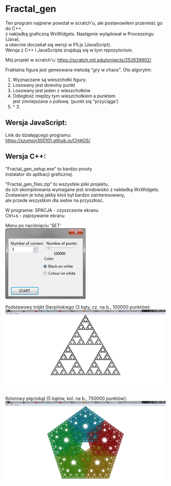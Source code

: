 # Fractal_gen
Ten program najpierw powstał w scratch'u, ale postanowiłem przenieść go do C++,  
z nakladką graficzną WxWidgets. Następnie wylądował w Processingu (Java),  
a obecnie doczekał się wersji w P5.js (JavaScript).  
Wersja z C++ i JavaScripta znajdują się w tym repozytorium.  
  
Mój projekt w scratch'u:
https://scratch.mit.edu/projects/252639902/  
  
Fraktalna figura jest geneowana metodą "gry w chaos". Oto algorytm:  
1. Wyznaczane są wieszchołki figury.
2. Losowany jest dowolny punkt
3. Losowany jest jeden z wieszchołków
4. Odległość między tym wieszchołkiem a punktem  
   jest zmniejszana o połowę. (punkt się "przyciąga')
5. ^ 3.  

<h2>Wersja JavaScript:</h2>
  
 Link do działającego programu:  
 https://szymon300101.github.io/CHAOS/  

<h2>Wersja C++:  </h2>
  
 "Fractal_gen_setup.exe" to bardzo prosty  
 instalator do aplikacji graficznej.  
  
 "Fractal_gen_files.zip" to wszystkie pliki projektu,  
 do ich skompilowania wymagane jest środowisko z nakładką WxWidgets.  
 Zostawiam je tutaj jakby ktoś był bardzo zainteresowany,  
 ale przede wszystkim dla siebie na przyszłość.  
  
 W programie:  SPACJA - czyszczenie ekranu  
              Ctrl+s - zapisywanie ekranu  
  
  
Menu po naciśnięciu 'SET'  
![](GFX/interface01.PNG)  
  
Podstawowy trójkt Sierpińskiego (3 kąty, cz. na b., 100000 punktów):
![](GFX/interface02.PNG)  
  
Kolorowy pięciokąt (5 kątów, kol. na b., 750000 punktów):
![](GFX/interface03.PNG)  

